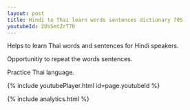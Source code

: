```yaml
---
layout: post
title: Hindi to Thai learn words sentences dictionary 705 
youtubeId: 2DVSmtZrT70
---
```

 
 
Helps to learn Thai words and sentences for Hindi speakers.

Opportunitiy to repeat the words sentences. 

Practice Thai language. 
 
{% include youtubePlayer.html id=page.youtubeId %}
 
 
{% include analytics.html %}